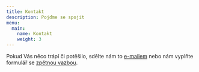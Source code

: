 ```yaml
---
title: Kontakt
description: Pojďme se spojit
menu:
  main:
    name: Kontakt
    weight: 3
---
```


Pokud Vás něco trápí či potěšilo, sdělte nám to [e-mailem](mailto:ples@rudickamladez.cz) nebo nám vyplňte formulář se [zpětnou vazbou](/feedback).
